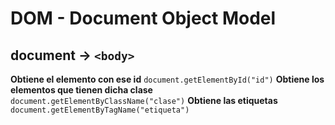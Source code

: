# DOM - Document Object Model

## document -> `<body>`

**Obtiene el elemento con ese id** `document.getElementById("id")`
**Obtiene los elementos que tienen dicha clase** `document.getElementByClassName("clase")`
**Obtiene las etiquetas** `document.getElementByTagName("etiqueta")`
